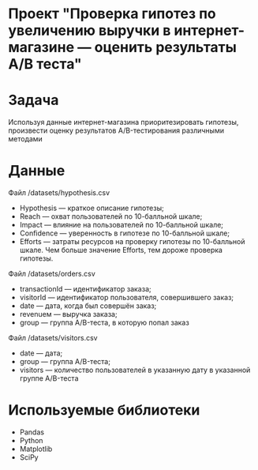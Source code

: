 ﻿# Проект "Проверка гипотез по увеличению выручки в интернет-магазине — оценить результаты A/B теста"

# Задача

Используя данные интернет-магазина приоритезировать гипотезы, произвести оценку результатов A/B-тестирования различными методами

# Данные 

Файл /datasets/hypothesis.csv

* Hypothesis — краткое описание гипотезы;
* Reach — охват пользователей по 10-балльной шкале;
* Impact — влияние на пользователей по 10-балльной шкале;
* Confidence — уверенность в гипотезе по 10-балльной шкале;
* Efforts — затраты ресурсов на проверку гипотезы по 10-балльной шкале. Чем больше значение Efforts, тем дороже проверка гипотезы.

Файл /datasets/orders.csv

* transactionId — идентификатор заказа;
* visitorId — идентификатор пользователя, совершившего заказ;
* date — дата, когда был совершён заказ;
* revenueм — выручка заказа;
* group — группа A/B-теста, в которую попал заказ

Файл /datasets/visitors.csv

* date — дата;
* group — группа A/B-теста;
* visitors — количество пользователей в указанную дату в указанной группе A/B-теста


# Используемые библиотеки
* Pandas
* Python
* Matplotlib
* SciPy

